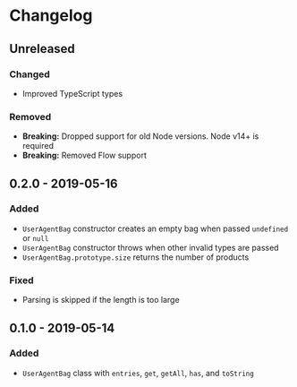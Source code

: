 # Changelog

## Unreleased

### Changed

- Improved TypeScript types

### Removed

- **Breaking:** Dropped support for old Node versions. Node v14+ is required
- **Breaking:** Removed Flow support

## 0.2.0 - 2019-05-16

### Added

- `UserAgentBag` constructor creates an empty bag when passed `undefined` or `null`
- `UserAgentBag` constructor throws when other invalid types are passed
- `UserAgentBag.prototype.size` returns the number of products

### Fixed

- Parsing is skipped if the length is too large

## 0.1.0 - 2019-05-14

### Added

- `UserAgentBag` class with `entries`, `get`, `getAll`, `has`, and `toString`
